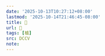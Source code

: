 ```yaml
---
date: '2025-10-13T10:27:12+08:00'
lastmod: '2025-10-14T21:46:45-08:00'
title: 􂷵
url: 􂷵
tags: [樝]
src: DCCV
note:
---
```

